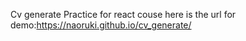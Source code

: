 Cv generate Practice for react couse 
here is the url for demo:https://naoruki.github.io/cv_generate/

